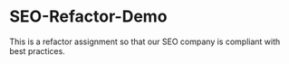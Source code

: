 # SEO-Refactor-Demo
This is a refactor assignment so that our SEO company is compliant with best practices.
